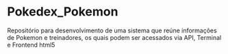 # Pokedex_Pokemon
Repositório para desenvolvimento de uma sistema que reúne informações de Pokemon e treinadores, os quais podem ser acessados via API, Terminal e Frontend html5

